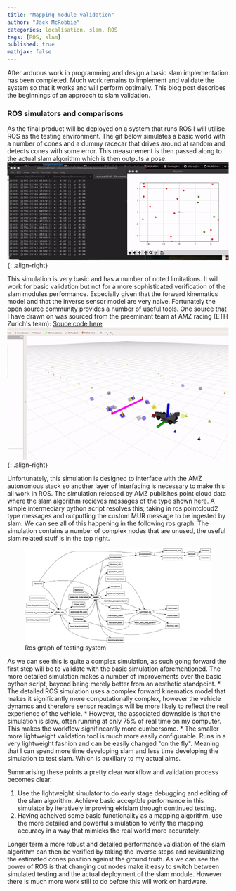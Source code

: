 ```yaml
---
title: "Mapping module validation"
author: "Jack McRobbie"
categories: localisation, slam, ROS
tags: [ROS, slam]
published: true
mathjax: false
---
```

After arduous work in programming and design a basic slam implementation has been completed. Much work remains to implement and validate the system so that it works and will perform optimally. This blog post describes the beginnings of an approach to slam validation. 

### ROS simulators and comparisons

As the final product will be deployed on a system that runs ROS I will utilise ROS as the testing environment. The gif below simulates a basic world with a number of cones and a dummy racecar that drives around at random and detects cones with some error. This measurement is then passed along to the actual slam algorithm which is then outputs a pose. 
![image-left](/assets/img/slam/slamtest.gif){: .align-right}

This simulation is very basic and has a number of noted limitations. It will work for basic validation but not for a more sophisticated verification of the slam modules performance. Especially given that the forward kinematics model and that the inverse sensor model are very naive. Fortunately the open source community provides a number of useful tools. One source that I have drawn on was sourced from the preeminant team at AMZ racing (ETH Zurich's team): [Souce code here](https://github.com/AMZ-Driverless/fssim)
![image-left](/assets/img/slam/fssim.gif){: .align-right}

Unfortunately, this simulation is designed to interface with the AMZ autonomous stack so another layer of interfacing is necessary to make this all work in ROS. The simulation released by AMZ publishes point cloud data where the slam algorithm recieves messages of the type shown [here](https://github.com/MURDriverless/mur_common/blob/master/msg/cone_msg.msg). A simple intermediary python script resolves this; taking in ros pointcloud2 type messages and outputting the custom MUR message to be ingested by slam. We can see all of this happening in the following ros graph. The simulation contains a number of complex nodes that are unused, the useful slam related stuff is in the top right.

<figure>
  <img src="/assets/img/slam/rosgraph_slam.png" alt="roscore"/>
  <figcaption>Ros graph of testing system</figcaption>
</figure>
As we can see this is quite a complex simulation, as such going forward the first step will be to validate with the basic simulation aforementioned. The more detailed simulation makes a number of improvements over the basic python script, beyond being merely better from an aesthetic standpoint. 
* The detailed ROS simulation uses a complex forward kinematics model that makes it significantly more computationally complex, however the vehicle dynamcs and therefore sensor readings will be more likely to reflect the real experience of the vehicle. 
* However, the associated downside is that the simulation is slow, often running at only 75% of real time on my computer. This makes the workflow signifincantly more cumbersome. 
* The smaller more lightweight validation tool is much more easily configurable. Runs in a very lightweight fashion and can be easily changed "on the fly". Meaning that I can spend more time developing slam and less time developing the simulation to test slam. Which is auxillary to my actual aims.

Summarising these points a pretty clear workflow and validation process becomes clear. 
1. Use the lightweight simulator to do early stage debugging and editing of the slam algorithm. Achieve basic acceptble performance in this simulator by iteratively improving ekfslam through continued testing. 
2. Having acheived some basic functionality as a mapping algorithm, use the more detailed and powerful simulation to verify the mapping accuracy in a way that mimicks the real world more accurately. 

Longer term a more robust and detailed performance valdiation of the slam algorithm can then be verified by taking the inverse steps and revisualizing the estimated cones position against the ground truth. As we can see the power of ROS is that changing out nodes make it easy to switch between simulated testing and the actual deployment of the slam module. However there is much more work still to do before this will work on hardware. 
